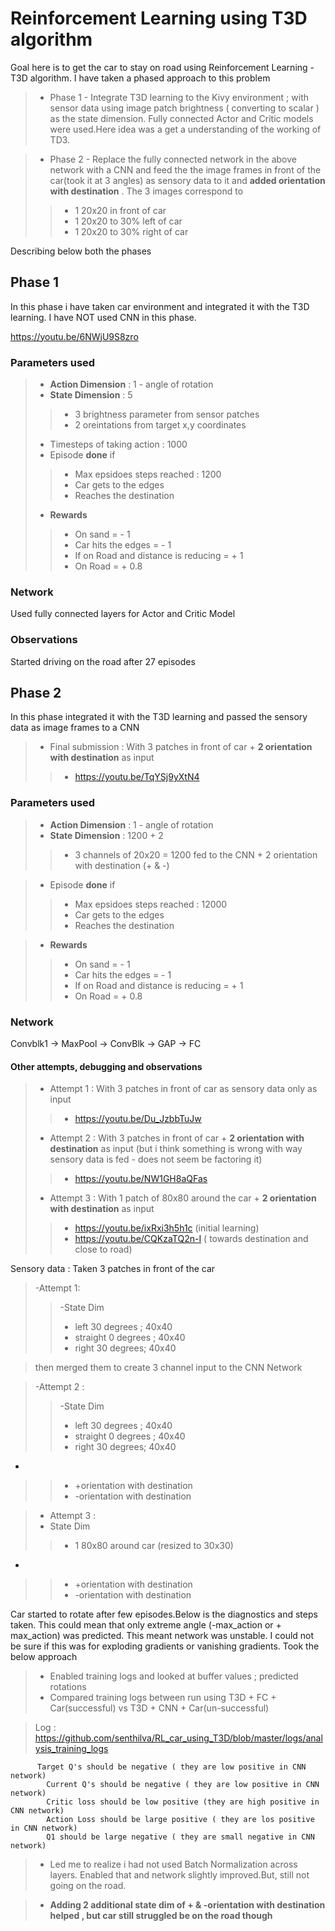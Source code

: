 # Reinforcement Learning using T3D algorithm

Goal here is to get the car to stay on road using Reinforcement Learning - T3D algorithm. 
I have taken a phased approach to this problem
 >- Phase 1 - Integrate T3D learning to the Kivy environment ; with sensor data using image patch brightness ( converting to scalar ) as the state dimension. Fully connected Actor and Critic models were used.Here idea was a get a understanding of the working of TD3. 

 >- Phase 2 - Replace the fully connected network in the above network with a CNN and feed the the image frames in front of the car(took it at 3 angles) as sensory data to it and **added orientation with destination** . The 3 images correspond to 
 >>- 1 20x20 in front of car
 >>- 1 20x20 to 30% left of car
 >>- 1 20x20 to 30% right of car

Describing below both the phases

## Phase 1 
  In this phase i have taken car environment and integrated it with the T3D learning. I have NOT used CNN in this phase.

  https://youtu.be/6NWjU9S8zro

  ### Parameters used
  >- **Action Dimension** : 1 - angle of rotation
  >- **State Dimension** : 5
  >>- 3 brightness parameter from sensor patches
  >>- 2 oreintations from target x,y coordinates
  >- Timesteps of taking action : 1000
  >- Episode **done** if
  >>- Max epsidoes steps reached : 1200
  >>- Car gets to the edges
  >>- Reaches the destination
  >- **Rewards**
  >>- On sand = - 1
  >>- Car hits the edges = - 1
  >>- If on Road and distance is reducing = + 1
  >>- On Road = + 0.8

  ### Network

  Used fully connected layers for Actor and Critic Model

  ### Observations
  Started driving on the road after 27 episodes




## Phase 2

  In this phase integrated it with the T3D learning and passed the sensory data as image frames to a CNN
  
 >- Final submission : With 3 patches in front of car + **2 orientation with destination** as input
 >>- https://youtu.be/TqYSj9yXtN4
   

  ### Parameters used
  >- **Action Dimension** : 1 - angle of rotation
  >- **State Dimension** : 1200 + 2
  >>- 3 channels of 20x20 = 1200 fed to the CNN + 2 orientation with destination (+ & -)

  >- Episode **done** if
  >>- Max epsidoes steps reached : 12000
  >>- Car gets to the edges
  >>- Reaches the destination
  
  >- **Rewards**
  >>- On sand = - 1
  >>- Car hits the edges = - 1
  >>- If on Road and distance is reducing = + 1
  >>- On Road = + 0.8

  ### Network

  Convblk1 -> MaxPool -> ConvBlk -> GAP -> FC 

  #### Other attempts, debugging and observations
  
   >- Attempt 1 : With 3 patches in front of car as sensory data only as input  
 >>- https://youtu.be/Du_JzbbTuJw
 >- Attempt 2 : With 3 patches in front of car + **2 orientation with destination** as input (but i think something is wrong with way sensory data is fed - does not seem be factoring it)   
 >>- https://youtu.be/NW1GH8aQFas
 >- Attempt 3 : With 1 patch of 80x80 around the car + **2 orientation with destination** as input  
 >>- https://youtu.be/ixRxi3h5h1c (initial learning)
 >>- https://youtu.be/CQKzaTQ2n-I ( towards destination and close to road)

  Sensory data : Taken 3 patches in front of the car
  
  >-Attempt 1:
  >>-State Dim 
  >>- left 30 degrees ; 40x40 
  >>- straight 0 degrees ; 40x40
  >>- right 30 degrees; 40x40

  > then merged them to create 3 channel input to the CNN Network

  >-Attempt 2 :
  >>-State Dim 
  >>- left 30 degrees ; 40x40 
  >>- straight 0 degrees ; 40x40
  >>- right 30 degrees; 40x40
  + 
  >>- +orientation with destination
  >>- -orientation with destination
 
  >- Attempt 3 :
  >- State Dim 
  >>- 1 80x80 around car (resized to 30x30)
  + 
  >>- +orientation with destination
  >>- -orientation with destination

  Car started to rotate after few episodes.Below is the diagnostics and steps taken. This could mean that only extreme angle (-max_action or + max_action) was predicted. This meant network was unstable. I could not be sure if this was for exploding gradients or vanishing gradients. Took the below approach



  >- Enabled training logs and looked at buffer values ; predicted rotations
  >- Compared training logs between run using T3D + FC + Car(successful) vs T3D + CNN + Car(un-successful)
  
  > Log : https://github.com/senthilva/RL_car_using_T3D/blob/master/logs/analysis_training_logs

          Target Q's should be negative ( they are low positive in CNN network)
            Current Q's should be negative ( they are low positive in CNN network)
            Critic loss should be low positive (they are high positive in CNN network)
            Action Loss should be large positive ( they are los positive in CNN network)
            Q1 should be large negative ( they are small negative in CNN network)

  >- Led me to realize i had not used Batch Normalization across layers. Enabled that and network slightly improved.But, still not going on the road.


  >-  **Adding 2 additional state dim of + & -orientation with destination helped , but car still struggled be on the road though**



